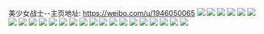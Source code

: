 美少女战士--主页地址: https://weibo.com/u/1946050065 
![](https://wx4.sinaimg.cn/mw2000/73fe5e11ly1h95gdyop6fj20u014cqlx.jpg) 
![](https://wx4.sinaimg.cn/mw2000/73fe5e11ly1h95gdzoy22j20u014ch38.jpg) 
![](https://wx4.sinaimg.cn/mw2000/73fe5e11ly1h95ge11ciaj20u014catw.jpg) 
![](https://wx4.sinaimg.cn/mw2000/73fe5e11ly1h95ge24b5oj20u014018c.jpg) 
![](https://wx4.sinaimg.cn/mw2000/73fe5e11ly1h95gdx4ponj20u014capm.jpg) 
![](https://wx4.sinaimg.cn/mw2000/73fe5e11ly1h95ge386rpj20u0190nhh.jpg) 
![](https://wx4.sinaimg.cn/mw2000/73fe5e11ly1h8pw1dgfqzj20u00u0aef.jpg) 
![](https://wx4.sinaimg.cn/mw2000/73fe5e11ly1h8op0uiemxj24802tckjo.jpg) 
![](https://wx4.sinaimg.cn/mw2000/73fe5e11ly1h8f3zq238fj20zu1iv10t.jpg) 
![](https://wx4.sinaimg.cn/mw2000/73fe5e11ly1h7j2ep0aw8j237k4eakjo.jpg) 
![](https://wx4.sinaimg.cn/mw2000/73fe5e11ly1h7j2emtk0oj23802id4qs.jpg) 
![](https://wx4.sinaimg.cn/mw2000/73fe5e11ly1h7j2eumsvzj24y52wzx6t.jpg) 
![](https://wx4.sinaimg.cn/mw2000/73fe5e11ly1h355a1s0dpj20u00wg47g.jpg) 
![](https://wx4.sinaimg.cn/mw2000/73fe5e11ly1h25l3wqqb3j20u01geaj1.jpg) 
![](https://wx4.sinaimg.cn/mw2000/73fe5e11ly1h1eaqhbi0xj20u00u0n5r.jpg) 
![](https://wx4.sinaimg.cn/mw2000/73fe5e11ly1h1eaqgg3lxj20u20u0ahx.jpg) 
![](https://wx4.sinaimg.cn/mw2000/73fe5e11ly1h1eaqi8y9fj20rg0sgn4n.jpg) 
![](https://wx4.sinaimg.cn/mw2000/73fe5e11ly1h1eaqiz2x1j20u00xzjxm.jpg) 
![](https://wx4.sinaimg.cn/mw2000/73fe5e11ly1gk3okf5iklj20u00u0tip.jpg) 
![](https://wx4.sinaimg.cn/mw2000/73fe5e11ly1gk3okgi1wbj20u00u0duz.jpg) 
![](https://wx4.sinaimg.cn/mw2000/73fe5e11ly1gk3okhrm89j20u00u0akz.jpg) 
![](https://wx4.sinaimg.cn/mw2000/73fe5e11ly1gk3okisfc3j20u00u07e6.jpg) 
![](https://wx4.sinaimg.cn/mw2000/73fe5e11ly1gk3okdsm03j20u010aajz.jpg) 
![](https://wx4.sinaimg.cn/mw2000/73fe5e11ly1gk3okk4lfkj20u00wttlq.jpg) 
